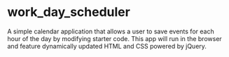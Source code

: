 # work_day_scheduler
 A simple calendar application that allows a user to save events for each hour of the day by modifying starter code. This app will run in the browser and feature dynamically updated HTML and CSS powered by jQuery.
